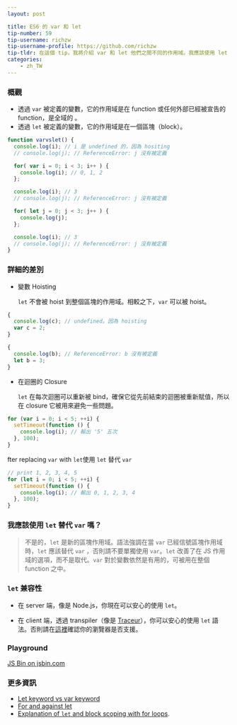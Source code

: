 ```yaml
---
layout: post

title: ES6 的 var 和 let
tip-number: 59
tip-username: richzw
tip-username-profile: https://github.com/richzw
tip-tldr: 在這個 tip，我將介紹 var 和 let 他們之間不同的作用域。我應該使用 let 替代 var 嗎？讓我們來看一下吧！
categories:
    - zh_TW
---
```


### 概觀

- 透過 `var` 被定義的變數，它的作用域是在 function 或任何外部已經被宣告的 function，是全域的 。
- 透過 `let` 被定義的變數，它的作用域是在一個區塊（block）。

```js
function varvslet() {
  console.log(i); // i 是 undefined 的，因為 hositing
  // console.log(j); // ReferenceError: j 沒有被定義

  for( var i = 0; i < 3; i++ ) {
    console.log(i); // 0, 1, 2
  };

  console.log(i); // 3
  // console.log(j); // ReferenceError: j 沒有被定義

  for( let j = 0; j < 3; j++ ) {
    console.log(j);
  };

  console.log(i); // 3
  // console.log(j); // ReferenceError: j 沒有被定義
}
```

### 詳細的差別

- 變數 Hoisting

  `let` 不會被 hoist 到整個區塊的作用域。相較之下，`var` 可以被 hoist。

```js
{
  console.log(c); // undefined。因為 hoisting
  var c = 2;
}

{
  console.log(b); // ReferenceError: b 沒有被定義
  let b = 3;
}
```

- 在迴圈的 Closure

  `let` 在每次迴圈可以重新被 bind，確保它從先前結束的迴圈被重新賦值，所以在 closure 它被用來避免一些問題。

```js
for (var i = 0; i < 5; ++i) {
  setTimeout(function () {
    console.log(i); // 輸出 '5' 五次
  }, 100);  
}
```

  fter replacing `var` with `let`使用 `let` 替代 `var`

```js
// print 1, 2, 3, 4, 5
for (let i = 0; i < 5; ++i) {
  setTimeout(function () {
    console.log(i); // 輸出 0, 1, 2, 3, 4
  }, 100);  
}
```


### 我應該使用 `let` 替代 `var` 嗎？

> 不是的，`let` 是新的區塊作用域。語法強調在當 `var` 已經信號區塊作用域時，`let` 應該替代 `var` ，否則請不要單獨使用 `var`。`let` 改善了在 JS 作用域的選項，而不是取代。`var` 對於變數依然是有用的，可被用在整個 function 之中。

### `let` 兼容性

- 在 server 端，像是 Node.js，你現在可以安心的使用 `let`。

- 在 client 端，透過 transpiler（像是 [Traceur](https://github.com/google/traceur-compiler)），你可以安心的使用 `let` 語法。否則請在[這裡](http://caniuse.com/#search=let)確認你的瀏覽器是否支援。

### Playground
<div>
  <a class="jsbin-embed" href="http://jsbin.com/yumaye/embed?js,console">JS Bin on jsbin.com</a><script src="http://static.jsbin.com/js/embed.min.js?3.39.11"></script>
</div>

### 更多資訊

- [Let keyword vs var keyword](http://stackoverflow.com/questions/762011/let-keyword-vs-var-keyword)
- [For and against let](https://davidwalsh.name/for-and-against-let)
- [Explanation of `let` and block scoping with for loops](http://stackoverflow.com/questions/30899612/explanation-of-let-and-block-scoping-with-for-loops/30900289#30900289).
